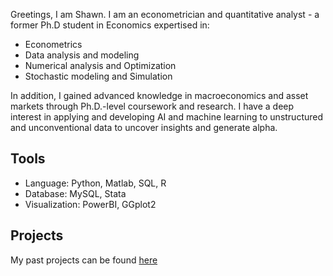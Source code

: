 



Greetings, I am Shawn. I am an econometrician and quantitative analyst - a former Ph.D student in Economics expertised in:
 * Econometrics
 * Data analysis and modeling
 * Numerical analysis and Optimization
 * Stochastic modeling and Simulation
   
In addition, I gained advanced knowledge in macroeconomics and asset markets through Ph.D.-level coursework and research. I have a deep interest in applying and developing AI and machine learning to unstructured and unconventional data to uncover insights and generate alpha.


## Tools 
 * Language: Python, Matlab, SQL, R
 * Database: MySQL, Stata
 * Visualization: PowerBI, GGplot2

## Projects
My past projects can be found [here](https://github.com/jsy5484/jsy5484/blob/main/projects.md)
